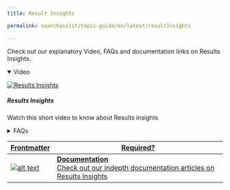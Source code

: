 ```yaml
---
title: Result Insights

permalink: searchassist/topic-guide/en/latest/resultInsights

---
```

<!--#### Topic Guide
###### Results Insights-->

  Check out our explanatory Video, FAQs and documentation links on Results Insights.

<details class="introduction-video" open>
  <summary>Video
  </summary>
  
   [![Results Insights](images/VideoCoverImage.png)](https://player.vimeo.com/video/751566735?h=83d9503005&badge=0&autopause=0&player_id=0&app_id=58479/embed)

  ##### Results Insights 
  Watch this short video to know about Results insights

</details>

<details>
  <summary>FAQs
  </summary>

  <a class="doc-link" target="_blank" href="https://docs.kore.ai/searchassist/search-analytics/result-insights/">
 
  What are the metrics that can be tracked as a part of Result Insights?


</a>

 <a class="doc-link" target="_blank" href="https://docs.kore.ai/searchassist/search-analytics/result-insights/">
 
  When do I see metrics for Result Insights?


</a>
 
 
</details>


<a class="doc-link" target="_blank" href="https://docs.kore.ai/searchassist/search-analytics/result-insights/">
 

| Frontmatter | Required? |
|-------------|-------------|
| ![alt text](images/SA_Documentation.svg "Title") | **Documentation**  <br /> Check out our indepth documentation articles on Results Insights | 


</a>

